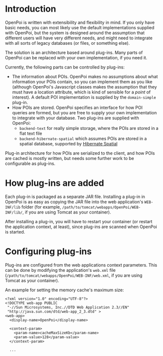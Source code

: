 # Introduction #
OpenPoi is written with extensibility and flexibility in mind. If you only have basic needs, you can most likely use the default implementations supplied with OpenPoi, but the system is designed around the assumption that different users will have very different needs, and might need to integrate with all sorts of legacy databases (or files, or something else).

The solution is an architecture based around plug-ins. Many parts of OpenPoi can be replaced with your own implementation, if you need it.

Currently, the following parts can be controlled by plug-ins:
  * The information about POIs. OpenPoi makes no assumptions about what information your POIs contain, so you can implement them as you like (although OpenPoi's Javascript classes makes the assumption that they must have a location attribute, which is kind of sensible for a _point_ of interest). A default POI implementation is supplied by the `domain-simple` plug-in.
  * How POIs are stored. OpenPoi specifies an interface for how POI queries are formed, but you are free to supply your own implementation to integrate with your database. Two plug-ins are supplied with OpenPoi:
    * `backend-text` for really simple storage, where the POIs are stored in a flat text file
    * `backend-hibernate-spatial` which assumes POIs are stored in a spatial database, supported by [Hibernate Spatial](http://www.hibernatespatial.org/)

Plug-in architecture for how POIs are serialized to the client, and how POIs are cached is mostly written, but needs some further work to be configurable as plug-ins.

# How plug-ins are added #
Each plug-in is packaged as a separate JAR file. Installing a plug-in in OpenPoi is as easy as copying the JAR file into the web application's `WEB-INF/lib` folder (for example, `/path/to/tomcat/webapps/OpenPoi/WEB-INF/lib/`, if you are using Tomcat as your container).

After installing a plug-in, you will have to restart your container (or restart the application context, at least), since plug-ins are scanned when OpenPoi is started.

# Configuring plug-ins #
Plug-ins are configured from the web applications context parameters. This can be done by modifying the application's `web.xml` file (`/path/to/tomcat/webapps/OpenPoi/WEB-INF/web.xml`, if you are using Tomcat as your container).

An example for setting the memory cache's maximum size:
```
<?xml version="1.0" encoding="UTF-8"?>
<!DOCTYPE web-app PUBLIC
 "-//Sun Microsystems, Inc.//DTD Web Application 2.3//EN"
 "http://java.sun.com/dtd/web-app_2_3.dtd" >
<web-app>
  <display-name>OpenPoi</display-name>
  
  <context-param>
  	<param-name>cacheMaxSizeKb</param-name>
  	<param-value>128</param-value>
  </context-param>

  ...
```